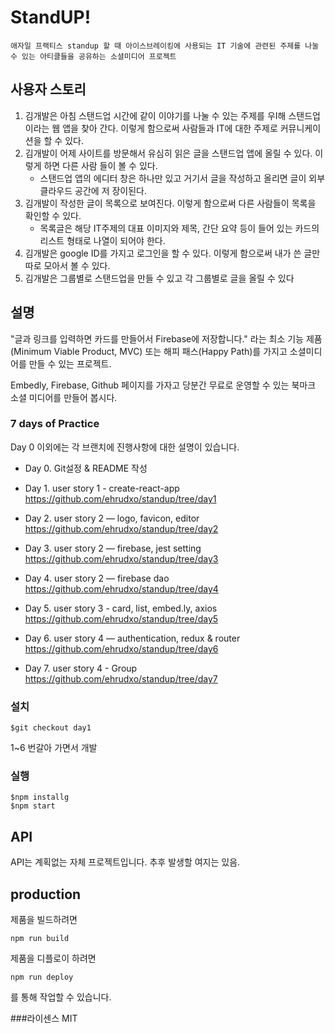 # StandUP!

```
애자일 프랙티스 standup 할 때 아이스브레이킹에 사용되는 IT 기술에 관련된 주제를 나눌 수 있는 아티클들을 공유하는 소셜미디어 프로젝트
```

## 사용자 스토리
1. 김개발은 아침 스탠드업 시간에 같이 이야기를 나눌 수 있는 주제를 우I해 스탠드업이라는 웹 앱을 찾아 간다. 이렇게 함으로써 사람들과 IT에 대한 주제로 커뮤니케이션을 할 수 있다.
2. 김개발이 어제 사이트를 방문해서 유심히 읽은 글을 스탠드업 앱에 올릴 수 있다. 이렇게 하면 다른 사람 들이 볼 수 있다.
    - 스탠드업 앱의 에디터 창은 하나만 있고 거기서 글을 작성하고 올리면 글이 외부 클라우드 공간에 저 장이된다.
3. 김개발이 작성한 글이 목록으로 보여진다. 이렇게 함으로써 다른 사람들이 목록을 확인할 수 있다.
    - 목록글은 해당 IT주제의 대표 이미지와 제목, 간단 요약 등이 들어 있는 카드의 리스트 형태로 나열이 되어야 한다.
4. 김개발은 google ID를 가지고 로그인을 할 수 있다. 이렇게 함으로써 내가 쓴 글만 따로 모아서 볼 수 있다.
5. 김개발은 그룹별로 스탠드업을 만들 수 있고 각 그룹별로 글을 올릴 수 있다

## 설명

"글과 링크를 입력하면 카드를 만들어서 Firebase에 저장합니다." 라는 최소 기능 제품(Minimum Viable Product, MVC) 또는 해피 패스(Happy Path)를 가지고 소셜미디어를 만들 수 있는 프로젝트.

Embedly, Firebase, Github
페이지를 가자고 당분간 무료로 운영할 수 있는 북마크 소셜 미디어를 만들어 봅시다.

### 7 days of Practice
Day 0
이외에는 각 브랜치에 진행사항에 대한 설명이 있습니다.
* Day 0. Git설정 & README 작성

* Day 1. user story 1 - create-react-app
https://github.com/ehrudxo/standup/tree/day1
* Day 2. user story 2 — logo, favicon, editor
https://github.com/ehrudxo/standup/tree/day2
* Day 3. user story 2 — firebase, jest setting
https://github.com/ehrudxo/standup/tree/day3
* Day 4. user story 2 — firebase dao
https://github.com/ehrudxo/standup/tree/day4
* Day 5. user story 3 - card, list, embed.ly, axios
https://github.com/ehrudxo/standup/tree/day5
* Day 6. user story 4 — authentication, redux & router
https://github.com/ehrudxo/standup/tree/day6
* Day 7. user story 4 - Group
https://github.com/ehrudxo/standup/tree/day7

### 설치
```
$git checkout day1
```
1~6 번갈아 가면서 개발

### 실행
```
$npm installg
$npm start
```

## API
API는 계획없는 자체 프로젝트입니다. 추후 발생할 여지는 있음.

## production
제품을 빌드하려면
```
npm run build
```

제품을 디플로이 하려면
```
npm run deploy
```
를 통해 작업할 수 있습니다.

###라이센스
MIT